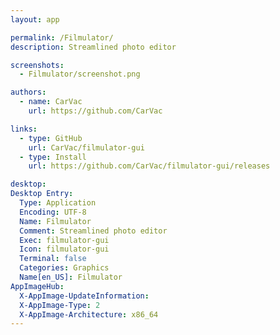 ```yaml
---
layout: app

permalink: /Filmulator/
description: Streamlined photo editor

screenshots:
  - Filmulator/screenshot.png

authors:
  - name: CarVac
    url: https://github.com/CarVac

links:
  - type: GitHub
    url: CarVac/filmulator-gui
  - type: Install
    url: https://github.com/CarVac/filmulator-gui/releases

desktop:
Desktop Entry:
  Type: Application
  Encoding: UTF-8
  Name: Filmulator
  Comment: Streamlined photo editor
  Exec: filmulator-gui
  Icon: filmulator-gui
  Terminal: false
  Categories: Graphics
  Name[en_US]: Filmulator
AppImageHub:
  X-AppImage-UpdateInformation: 
  X-AppImage-Type: 2
  X-AppImage-Architecture: x86_64
---
```

